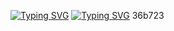 [![Typing SVG](https://readme-typing-svg.herokuapp.com?color=%2336BCF7&lines=Computer+science+student)](https://git.io/typing-svg)
[![Typing SVG](https://readme-typing-svg.herokuapp.com?color=%2336BC36b723&lines=Computer+science+student)](https://git.io/typing-svg)
36b723
<!--
**ckd4/ckd4** is a ✨ _special_ ✨ repository because its `README.md` (this file) appears on your GitHub profile.

Here are some ideas to get you started:

- 🔭 I’m currently working on ...
- 🌱 I’m currently learning ...
- 👯 I’m looking to collaborate on ...
- 🤔 I’m looking for help with ...
- 💬 Ask me about ...
- 📫 How to reach me: ...
- 😄 Pronouns: ...
- ⚡ Fun fact: ...
-->
